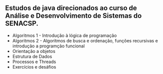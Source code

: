## Estudos de java direcionados ao curso de Análise e Desenvolvimento de Sistemas do SENACSP.

- Algoritmos 1 - Introdução à lógica de programação
- Algoritmos 2 - Algoritmos de busca e ordenação, funções recursivas e introdução a programção funcional
- Orientação a objetos
- Estrutura de Dados
- Processos e Threads 
- Exercícios e desáfios
